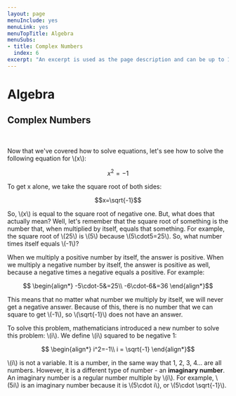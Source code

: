 ```yaml
---
layout: page
menuInclude: yes
menuLink: yes
menuTopTitle: Algebra
menuSubs:
- title: Complex Numbers
  index: 6
excerpt: "An excerpt is used as the page description and can be up to 160 characters long..."
---
```



<h1>Algebra</h1>

<h2>Complex Numbers</h2><br>

Now that we've covered how to solve equations, let's see how to solve the following equation for \\(x\\):

$$x^2=-1$$

To get x alone, we take the square root of both sides:

$$x=\sqrt{-1}$$

So, \\(x\\) is equal to the square root of negative one. But, what does that actually mean? Well, let's remember that the square root of something is the number that, when multiplied by itself, equals that something. For example, the square root of \\(25\\) is \\(5\\) because \\(5\cdot5=25\\). So, what number times itself equals \\(-1\\)?

When we multiply a positive number by itself, the answer is positive. When we multiply a negative number by itself, the answer is positive as well, because a negative times a negative equals a positive. For example:

$$
\begin{align*}
-5\cdot-5&=25\\
-6\cdot-6&=36
\end{align*}$$

This means that no matter what number we multiply by itself, we will never get a negative answer. Because of this, there is no number that we can square to get \\(-1\\), so \\(\sqrt{-1}\\) does not have an answer.

To solve this problem, mathematicians introduced a new number to solve this problem: \\(i\\). We define \\(i\\) squared to be negative 1:

$$
\begin{align*}
i^2=-1\\
i = \sqrt{-1}
\end{align*}$$

\\(i\\) is not a variable. It is a number, in the same way that 1, 2, 3, 4… are all numbers. However, it is a different type of number - an <b>imaginary number</b>. An imaginary number is a regular number multiple by \\(i\\). For example, \\(5i\\) is an imaginary number because it is \\(5\cdot i\\), or \\(5\cdot \sqrt{-1}\\).
